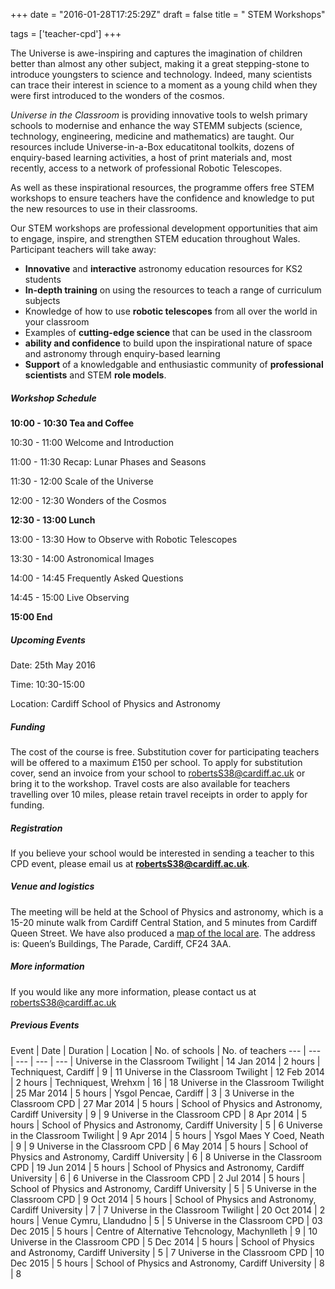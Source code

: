 +++
date = "2016-01-28T17:25:29Z"
draft = false
title = " STEM Workshops"

tags = ['teacher-cpd']
+++

The Universe is awe-inspiring and captures the imagination of children better than almost any other subject, making it a great stepping-stone to introduce youngsters to science and technology. Indeed, many scientists can trace their interest in science to a moment as a young child when they were first introduced to the wonders of the cosmos. 

*Universe in the Classroom* is providing innovative tools to welsh primary schools to modernise and enhance the way STEMM subjects (science, technology, engineering, medicine and mathematics) are taught. Our resources include Universe-in-a-Box educatitonal toolkits, dozens of enquiry-based learning activities, a host of print materials and, most recently, access to a network of professional Robotic Telescopes.

As well as these inspirational resources, the programme offers free STEM workshops to ensure teachers have the confidence and knowledge to put the new resources to use in their classrooms. 

Our STEM workshops are professional development opportunities that aim to engage, inspire, and strengthen STEM education throughout Wales. Participant teachers will take away:
 
- **Innovative** and **interactive** astronomy education resources for KS2 students
- **In-depth training** on using the resources to teach a range of curriculum subjects
- Knowledge of how to use **robotic telescopes** from all over the world in your classroom
- Examples of **cutting-edge science** that can be used in the classroom
- **ability and confidence** to build upon the inspirational nature of space and astronomy through enquiry­-based learning 
- **Support** of a knowledgable and enthusiastic community of **professional scientists** and STEM **role models**. 

##### Workshop Schedule

**10:00 - 10:30 Tea and Coffee**

10:30 - 11:00 Welcome and Introduction

11:00 - 11:30 Recap: Lunar Phases and Seasons

11:30 - 12:00 Scale of the Universe

12:00 - 12:30 Wonders of the Cosmos

**12:30 - 13:00 Lunch**

13:00 - 13:30 How to Observe with Robotic Telescopes

13:30 - 14:00 Astronomical Images

14:00 - 14:45 Frequently Asked Questions

14:45 - 15:00 Live Observing

**15:00 End**

##### Upcoming Events

Date: 25th May 2016

Time: 10:30-15:00

Location: Cardiff School of Physics and Astronomy

##### Funding

The cost of the course is free. Substitution cover for participating teachers will be offered to a maximum £150 per school. To apply for substitution cover, send an invoice from your school to [robertsS38@cardiff.ac.uk](robertsS38@cardiff.ac.uk) or bring it to the workshop. Travel costs are also available for teachers travelling over 10 miles, please retain travel receipts in order to apply for funding.

##### Registration

If you believe your school would be interested in sending a teacher to this CPD event, please email us at [**robertsS38@cardiff.ac.uk**](robertsS38@cardiff.ac.uk).

##### Venue and logistics

The meeting will be held at the School of Physics and astronomy, which is a 15-20 minute walk from Cardiff Central Station, and 5 minutes from Cardiff Queen Street. We have also produced a [map of the local are](http://blogs.cardiff.ac.uk/physicsoutreach/how-to-find-us/). The address is: Queen’s Buildings, The Parade, Cardiff, CF24 3AA.

##### More information

If you would like any more information, please contact us at [robertsS38@cardiff.ac.uk](robertsS38@cardiff.ac.uk)

##### Previous Events

Event | Date | Duration | Location | No. of schools | No. of teachers 
--- | --- | --- | --- | --- |
Universe in the Classroom Twilight | 14 Jan 2014 | 2 hours | Techniquest, Cardiff | 9 | 11 
Universe in the Classroom Twilight | 12 Feb 2014 | 2 hours | Techniquest, Wrehxm | 16 | 18 
Universe in the Classroom Twilight | 25 Mar 2014 | 5 hours | Ysgol Pencae, Cardiff | 3 | 3
Universe in the Classroom CPD | 27 Mar 2014 | 5 hours | School of Physics and Astronomy, Cardiff University | 9 | 9 
Universe in the Classroom CPD | 8 Apr 2014 | 5 hours | School of Physics and Astronomy, Cardiff University | 5 | 6
Universe in the Classroom Twilight | 9 Apr 2014 | 5 hours | Ysgol Maes Y Coed, Neath | 9 | 9
Universe in the Classroom CPD | 6 May 2014 | 5 hours | School of Physics and Astronomy, Cardiff University | 6 | 8
Universe in the Classroom CPD | 19 Jun 2014 | 5 hours | School of Physics and Astronomy, Cardiff University | 6 | 6
Universe in the Classroom CPD | 2 Jul 2014 | 5 hours | School of Physics and Astronomy, Cardiff University | 5 | 5
Universe in the Classroom CPD | 9 Oct 2014 | 5 hours | School of Physics and Astronomy, Cardiff University | 7 | 7
Universe in the Classroom Twilight | 20 Oct 2014 | 2 hours | Venue Cymru, Llandudno | 5 | 5
Universe in the Classroom CPD | 03 Dec 2015 | 5 hours | Centre of Alternative Tehcnology, Machynlleth | 9 | 10
Universe in the Classroom CPD | 5 Dec 2014 | 5 hours | School of Physics and Astronomy, Cardiff University | 5 | 7
Universe in the Classroom CPD | 10 Dec 2015 | 5 hours | School of Physics and Astronomy, Cardiff University | 8 | 8



